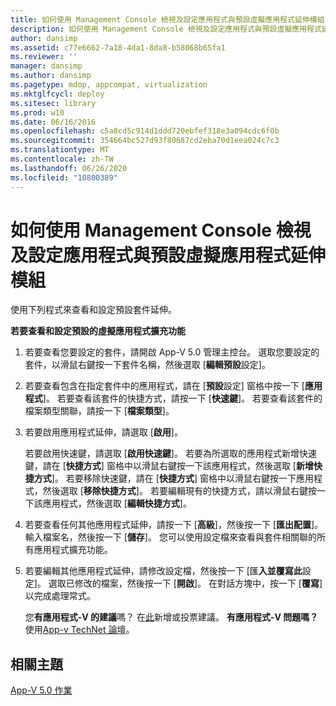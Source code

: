 ```yaml
---
title: 如何使用 Management Console 檢視及設定應用程式與預設虛擬應用程式延伸模組
description: 如何使用 Management Console 檢視及設定應用程式與預設虛擬應用程式延伸模組
author: dansimp
ms.assetid: c77e6662-7a18-4da1-8da8-b58068b65fa1
ms.reviewer: ''
manager: dansimp
ms.author: dansimp
ms.pagetype: mdop, appcompat, virtualization
ms.mktglfcycl: deploy
ms.sitesec: library
ms.prod: w10
ms.date: 06/16/2016
ms.openlocfilehash: c5a8cd5c914d1ddd720ebfef318e3a094cdc6f0b
ms.sourcegitcommit: 354664bc527d93f80687cd2eba70d1eea024c7c3
ms.translationtype: MT
ms.contentlocale: zh-TW
ms.lasthandoff: 06/26/2020
ms.locfileid: "10800389"
---
```

# 如何使用 Management Console 檢視及設定應用程式與預設虛擬應用程式延伸模組


使用下列程式來查看和設定預設套件延伸。

**若要查看和設定預設的虛擬應用程式擴充功能**

1.  若要查看您要設定的套件，請開啟 App-V 5.0 管理主控台。 選取您要設定的套件，以滑鼠右鍵按一下套件名稱，然後選取 [**編輯預設**設定]。

2.  若要查看包含在指定套件中的應用程式，請在 [**預設**設定] 窗格中按一下 [**應用程式**]。 若要查看該套件的快捷方式，請按一下 [**快速鍵**]。 若要查看該套件的檔案類型關聯，請按一下 [**檔案類型**]。

3.  若要啟用應用程式延伸，請選取 [**啟用**]。

    若要啟用快速鍵，請選取 [**啟用快速鍵**]。 若要為所選取的應用程式新增快速鍵，請在 [**快捷方式**] 窗格中以滑鼠右鍵按一下該應用程式，然後選取 [**新增快捷方式**]。 若要移除快速鍵，請在 [**快捷方式**] 窗格中以滑鼠右鍵按一下應用程式，然後選取 [**移除快捷方式**]。 若要編輯現有的快捷方式，請以滑鼠右鍵按一下該應用程式，然後選取 [**編輯快捷方式**]。

4.  若要查看任何其他應用程式延伸，請按一下 [**高級**]，然後按一下 [**匯出配置**]。 輸入檔案名，然後按一下 [**儲存**]。 您可以使用設定檔來查看與套件相關聯的所有應用程式擴充功能。

5.  若要編輯其他應用程式延伸，請修改設定檔，然後按一下 [匯**入並覆寫此**設定]。 選取已修改的檔案，然後按一下 [**開啟**]。 在對話方塊中，按一下 [**覆寫**] 以完成處理常式。

    您**有應用程式-V 的建議**嗎？ 在[此](http://appv.uservoice.com/forums/280448-microsoft-application-virtualization)新增或投票建議。 **有應用程式-V 問題嗎？** 使用[App-v TechNet 論壇](https://social.technet.microsoft.com/Forums/home?forum=mdopappv)。

## 相關主題


[App-V 5.0 作業](operations-for-app-v-50.md)

 

 





